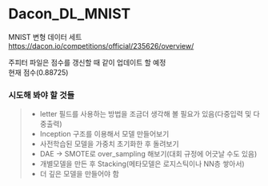 # Dacon_DL_MNIST

MNIST 변형 데이터 세트
https://dacon.io/competitions/official/235626/overview/

주피터 파일은 점수를 갱신할 때 같이 업데이트 할 예정   
현재 점수(0.88725)

### 시도해 봐야 할 것들
> - letter 필드를 사용하는 방법을 조금더 생각해 볼 필요가 있음(다중입력 및 다중출력)  
> - Inception 구조를 이용해서 모델 만들어보기  
> - 사전학습된 모델을 가중치 초기화한 후 돌려보기  
> - DAE -> SMOTE로 over_sampling 해보기(대회 규정에 어긋날 수도 있음)  
> - 개별모델을 만든 후 Stacking(메타모델은 로지스틱이나 NN층 쌓아서)  
> - 더 깊은 모델을 만들어야 함
